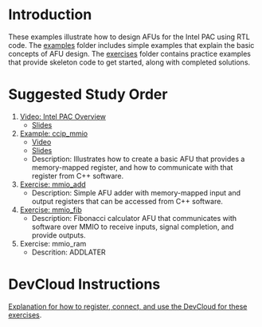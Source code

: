 # Introduction

These examples illustrate how to design AFUs for the Intel PAC using RTL code. The [examples](examples/) folder includes simple examples that explain the basic concepts of AFU design. The [exercises](exercises/) folder contains practice examples that provide skeleton code to get started, along with completed solutions.

# Suggested Study Order

1. [Video: Intel PAC Overview](https://youtu.be/14cGHio8ml4)
    - [Slides](../intel_pac_overview.pptx)    
2. [Example: ccip_mmio](examples/ccip_mmio)
    - [Video](https://www.youtube.com/watch?v=e03xuTsQ4fQ)
    - [Slides](examples/ccip_mmio/intel_pac_rtl_ccip.pptx)
    - Description: Illustrates how to create a basic AFU that provides a memory-mapped register, and how to communicate with that register from C++ software.
3. [Exercise: mmio_add](exercises/mmio_add)    
    - Description: Simple AFU adder with memory-mapped input and output registers that can be accessed from C++ software.
4. [Exercise: mmio_fib](exercises/mmio_fib)
    - Description: Fibonacci calculator AFU that communicates with software over MMIO to receive inputs, signal completion, and provide outputs.    
5. Exercise: mmio_ram
    - Descrition: ADDLATER

# DevCloud Instructions

[Explanation for how to register, connect, and use the DevCloud for these exercises](https://github.com/intel/FPGA-Devcloud).




